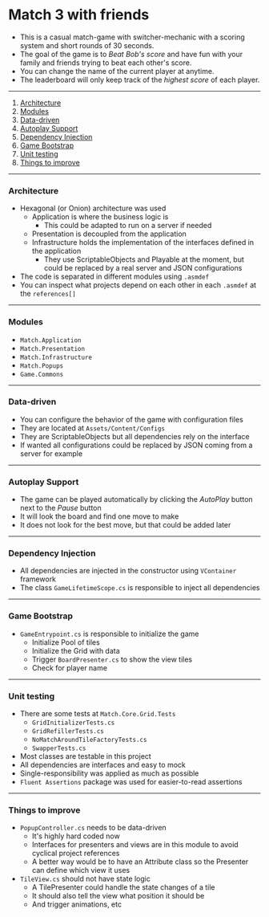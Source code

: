 # Match 3 with friends
- This is a casual match-game with switcher-mechanic with a scoring system and short rounds of 30 seconds.
- The goal of the game is to _Beat Bob's score_ and have fun with your family and friends trying to beat each other's score.
- You can change the name of the current player at anytime.
- The leaderboard will only keep track of the _highest score_ of each player.
---
1. [Architecture](#architecture)
2. [Modules](#modules)
3. [Data-driven](#data-driven)
4. [Autoplay Support](#autoplay-support)
5. [Dependency Injection](#dependency-injection)
6. [Game Bootstrap](#game-bootstrap)
7. [Unit testing](#unit-testing)
8. [Things to improve](#things-to-improve)
---
### Architecture
- Hexagonal (or Onion) architecture was used
  - Application is where the business logic is
    - This could be adapted to run on a server if needed
  - Presentation is decoupled from the application
  - Infrastructure holds the implementation of the interfaces defined in the application
    - They use ScriptableObjects and Playable at the moment, but could be replaced by a real server and JSON configurations
- The code is separated in different modules using `.asmdef`
- You can inspect what projects depend on each other in each `.asmdef` at the `references[]`
---
### Modules 
- `Match.Application`
- `Match.Presentation`
- `Match.Infrastructure`
- `Match.Popups`
- `Game.Commons`
---
### Data-driven 
- You can configure the behavior of the game with configuration files
- They are located at `Assets/Content/Configs`
- They are ScriptableObjects but all dependencies rely on the interface
- If wanted all configurations could be replaced by JSON coming from a server for example
---
### Autoplay Support
- The game can be played automatically by clicking the _AutoPlay_ button next to the _Pause_ button
- It will look the board and find one move to make
- It does not look for the best move, but that could be added later
---
### Dependency Injection
- All dependencies are injected in the constructor using `VContainer` framework
- The class `GameLifetimeScope.cs` is responsible to inject all dependencies
---
### Game Bootstrap
- `GameEntrypoint.cs` is responsible to initialize the game
  - Initialize Pool of tiles
  - Initialize the Grid with data
  - Trigger `BoardPresenter.cs` to show the view tiles
  - Check for player name
---
### Unit testing
- There are some tests at `Match.Core.Grid.Tests`
  - `GridInitializerTests.cs`
  - `GridRefillerTests.cs`
  - `NoMatchAroundTileFactoryTests.cs`
  - `SwapperTests.cs`
- Most classes are testable in this project
- All dependencies are interfaces and easy to mock
- Single-responsibility was applied as much as possible
- `Fluent Assertions` package was used for easier-to-read assertions
---
### Things to improve
- `PopupController.cs` needs to be data-driven
  - It's highly hard coded now
  - Interfaces for presenters and views are in this module to avoid cyclical project references
  - A better way would be to have an Attribute class so the Presenter can define which view it uses
- `TileView.cs` should not have state logic
  - A TilePresenter could handle the state changes of a tile
  - It should also tell the view what position it should be
  - And trigger animations, etc